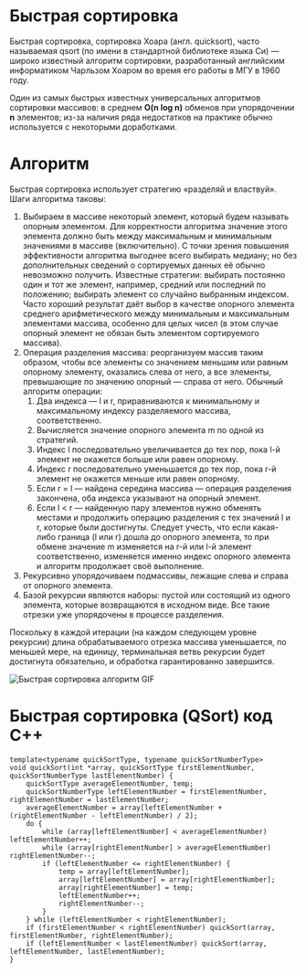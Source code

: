 # Быстрая сортировка
Быстрая сортировка, сортировка Хоара (англ. quicksort), часто называемая qsort (по имени в стандартной библиотеке языка Си) — широко известный алгоритм сортировки, разработанный английским информатиком Чарльзом Хоаром во время его работы в МГУ в 1960 году.

Один из самых быстрых известных универсальных алгоритмов сортировки массивов: в среднем **O(n log n)** обменов при упорядочении **n** элементов; из-за наличия ряда недостатков на практике обычно используется с некоторыми доработками.

# Алгоритм
Быстрая сортировка использует стратегию «разделяй и властвуй». Шаги алгоритма таковы:

1. Выбираем в массиве некоторый элемент, который будем называть опорным элементом. Для корректности алгоритма значение этого элемента должно быть между максимальным и минимальным значениями в массиве (включительно). С точки зрения повышения эффективности алгоритма выгоднее всего выбирать медиану; но без дополнительных сведений о сортируемых данных её обычно невозможно получить. Известные стратегии: выбирать постоянно один и тот же элемент, например, средний или последний по положению; выбирать элемент со случайно выбранным индексом. Часто хороший результат даёт выбор в качестве опорного элемента среднего арифметического между минимальным и максимальным элементами массива, особенно для целых чисел (в этом случае опорный элемент не обязан быть элементом сортируемого массива).
2. Операция разделения массива: реорганизуем массив таким образом, чтобы все элементы со значением меньшим или равным опорному элементу, оказались слева от него, а все элементы, превышающие по значению опорный — справа от него. Обычный алгоритм операции:
    1. Два индекса — l и r, приравниваются к минимальному и максимальному индексу разделяемого массива, соответственно.
    2. Вычисляется значение опорного элемента m по одной из стратегий.
    3. Индекс l последовательно увеличивается до тех пор, пока l-й элемент не окажется больше или равен опорному.
    4. Индекс r последовательно уменьшается до тех пор, пока r-й элемент не окажется меньше или равен опорному.
    5. Если r = l — найдена середина массива — операция разделения закончена, оба индекса указывают на опорный элемент.
    6. Если l < r — найденную пару элементов нужно обменять местами и продолжить операцию разделения с тех значений l и r, которые были достигнуты. Следует учесть, что если какая-либо граница (l или r) дошла до опорного элемента, то при обмене значение m изменяется на r-й или l-й элемент соответственно, изменяется именно индекс опорного элемента и алгоритм продолжает своё выполнение.
3. Рекурсивно упорядочиваем подмассивы, лежащие слева и справа от опорного элемента.
4. Базой рекурсии являются наборы: пустой или состоящий из одного элемента, которые возвращаются в исходном виде. Все такие отрезки уже упорядочены в процессе разделения.

Поскольку в каждой итерации (на каждом следующем уровне рекурсии) длина обрабатываемого отрезка массива уменьшается, по меньшей мере, на единицу, терминальная ветвь рекурсии будет достигнута обязательно, и обработка гарантированно завершится.

![Быстрая сортировка алгоритм GIF](https://upload.wikimedia.org/wikipedia/commons/6/6a/Sorting_quicksort_anim.gif)

# Быстрая сортировка (QSort) код C++
~~~
template<typename quickSortType, typename quickSortNumberType>
void quickSort(int *array, quickSortType firstElementNumber, quickSortNumberType lastElementNumber) {
    quickSortType averageElementNumber, temp;
    quickSortNumberType leftElementNumber = firstElementNumber, rightElementNumber = lastElementNumber;
    averageElementNumber = array[leftElementNumber + (rightElementNumber - leftElementNumber) / 2];
    do {
        while (array[leftElementNumber] < averageElementNumber) leftElementNumber++;
        while (array[rightElementNumber] > averageElementNumber) rightElementNumber--;
        if (leftElementNumber <= rightElementNumber) {
            temp = array[leftElementNumber];
            array[leftElementNumber] = array[rightElementNumber];
            array[rightElementNumber] = temp;
            leftElementNumber++;
            rightElementNumber--;
        }
    } while (leftElementNumber < rightElementNumber);
    if (firstElementNumber < rightElementNumber) quickSort(array, firstElementNumber, rightElementNumber);
    if (leftElementNumber < lastElementNumber) quickSort(array, leftElementNumber, lastElementNumber);
}
~~~